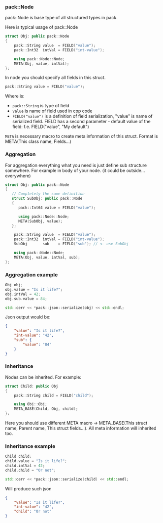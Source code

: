 ### pack::Node

pack::Node is base type of all structured types in pack. 

Here is typical usage of pack::Node
```cpp
struct Obj: public pack::Node
{
    pack::String value  = FIELD("value");
    pack::Int32  intVal = FIELD("int-value");

    using pack::Node::Node;
    META(Obj, value, intVal);
};
```
In node you should specify all fields in this struct.
```cpp
pack::String value = FIELD("value");
```
Where is:
* ```pack::String``` is type of field
* ```value``` is name of field used in cpp code
* ```FIELD("value")``` is a definition of field serialization, "value" is name of serialized field. FIELD has a second parameter - default value of the field: f.e. FIELD("value", "My default")

```META``` is necessary macro to create meta information of this struct. Format is META(This class name, Fields...)

### Aggregation
For aggregation everything what you need is just define sub structure somewhere. For example in body of your node. (it could be outside... everywhere)
```cpp
struct Obj: public pack::Node
{
   // Completely the same definition
   struct SubObj: public pack::Node
   {
      pack::Int64 value = FIELD("value");

      using pack::Node::Node;
      META(SubObj, value);
   };

    pack::String value  = FIELD("value");
    pack::Int32  intVal = FIELD("int-value");
    SubObj       sub    = FIELD("sub"); // <- use SubObj

    using pack::Node::Node;
    META(Obj, value, intVal, sub);
};
```
### Aggregation example

```cpp
Obj obj;
obj.value = "Is it life?";
obj.intVal = 42;
obj.sub.value = 84;

std::cerr << *pack::json::serialize(obj) << std::endl;
```

Json output would be:
```json
{
    "value": "Is it life?", 
    "int-value": "42", 
    "sub": {
        "value": "84"
    }
}
```

### Inheritance

Nodes can be inherited. For example:

```cpp
struct Child: public Obj
{
    pack::String child = FIELD("child");

    using Obj::Obj;
    META_BASE(Child, Obj, child);
};
```
Here you should use different META macro -> META_BASE(This struct name, Parent name, This struct fields...). All meta information will inherited too.

### Inheritance example
```cpp
Child child;
child.value = "Is it life?";
child.intVal = 42;
child.child = "Or not";

std::cerr << *pack::json::serialize(child) << std::endl;
```

Will produce such json
```json
{
    "value": "Is it life?", 
    "int-value": "42", 
    "child": "Or not"
}
```